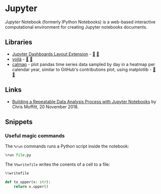 # Jupyter

<dfn>Jupyter</dfn> Notebook (formerly IPython Notebooks) is a web-based interactive computational environment for creating Jupyter notebooks documents.


## Libraries

-   [Jupyter Dashboards Layout Extension](http://jupyter-dashboards-layout.readthedocs.io/) - [:octopus:](https://github.com/jupyter/dashboards "Jupyter Dashboard on GitHub") [:snake:](https://pypi.org/project/jupyter_dashboards/ "Jupyter Dashboard on PyPi")
-   [voilà](https://voila.readthedocs.io/) - [:octopus:](https://github.com/QuantStack/voila/ "voilà on GitHub") [:snake:](https://pypi.org/project/voila/ "voilà on PyPi")
-   [calmap](https://pythonhosted.org/calmap) - plot pandas time series data sampled by day in a heatmap per calendar year, similar to GitHub's contributions plot, using matplotlib - [:octopus:](https://github.com/martijnvermaat/calmap "calmap on GitHub") [:snake:](https://pypi.org/project/calmap/ "calmap on PyPi")

## Links

-   [Building a Repeatable Data Analysis Process with Jupyter Notebooks](http://pbpython.com/notebook-process.html) by Chris Moffitt, 20 November 2018.

## Snippets

### Useful magic commands

The `%run` commands runs a Python script inside the notebook:

```python
%run file.py
```

The `%%writefile` writes the conents of a cell to a file:

```python
%%writefile

def to_upper(x: str):
    return x.upper()
```
